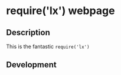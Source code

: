 require('lx') webpage
=====================

## Description

This is the fantastic `require('lx')`

## Development
